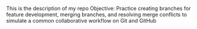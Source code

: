 This is the description of my repo
Objective: Practice creating branches for feature development, merging branches, and resolving merge conflicts to simulate a common collaborative workflow on Git and GitHub
